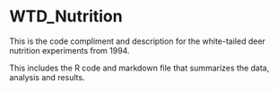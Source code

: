 # WTD_Nutrition

This is the code compliment and description for the white-tailed deer nutrition experiments from 1994.

This includes the R code and markdown file that summarizes the data, analysis and results.
